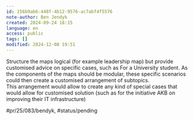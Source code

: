 ```yaml
---
id: 156b9ab6-448f-4b12-9576-ac7abf4f5576
note-author: Ben Jendyk
created: 2024-09-24 18:15
language: en
access: public
tags: []
modified: 2024-12-08 19:51
---
```


Structure the maps logical (for example leadership map) but provide customised advice on specific cases, such as For a University student. As the components of the maps should be modular, these specific scenarios could then create a customised arrangement of subtopics.  
This arrangement would allow to create any kind of special cases that would allow for customised solution (such as for the initiative AKB on improving their IT infrastructure)


#pr/25/083/bendyk, #status/pending
